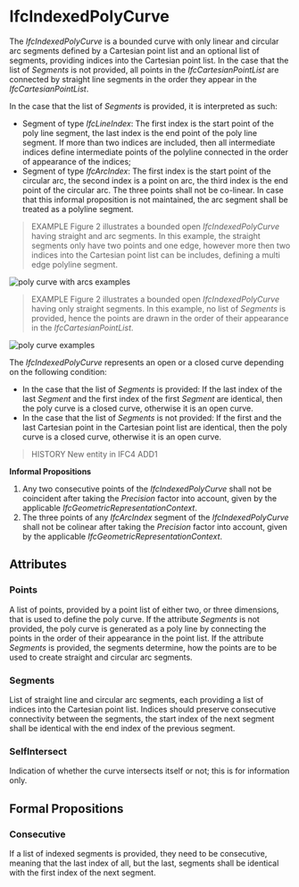 # IfcIndexedPolyCurve

The _IfcIndexedPolyCurve_ is a bounded curve with only linear and circular arc segments defined by a Cartesian point list and an optional list of segments, providing indices into the Cartesian point list. In the case that the list of _Segments_ is not provided, all points in the _IfcCartesianPointList_ are connected by straight line segments in the order they appear in the _IfcCartesianPointList_.

In the case that the list of _Segments_ is provided, it is interpreted as such:

* Segment of type _IfcLineIndex_: The first index is the start point of the poly line segment, the last index is the end point of the poly line segment. If more than two indices are included, then all intermediate indices define intermediate points of the polyline connected in the order of appearance of the indices;
* Segment of type _IfcArcIndex_: The first index is the start point of the circular arc, the second index is a point on arc, the third index is the end point of the circular arc. The three points shall not be co-linear. In case that this informal proposition is not maintained, the arc segment shall be treated as a polyline segment.

> EXAMPLE  Figure 2 illustrates a bounded open _IfcIndexedPolyCurve_ having straight and arc segments. In this example, the straight segments only have two points and one edge, however more then two indices into the Cartesian point list can be includes, defining a multi edge polyline segment.

![poly curve with arcs examples](../../../../figures/ifcindexedpolycurve-fig1.png "Figure 2 &mdash; Bounded open _IfcIndexedPolyCurve_ with straight and arc segments")

> EXAMPLE  Figure 2 illustrates a bounded open _IfcIndexedPolyCurve_ having only straight segments. In this example, no list of _Segments_ is provided, hence the points are drawn in the order of their appearance in the _IfcCartesianPointList_.

![poly curve examples](../../../../figures/ifcindexedpolycurve-fig2.png "Figure 2 &mdash; Bounded open _IfcIndexedPolyCurve_ with only straight segments")

The _IfcIndexedPolyCurve_ represents an open or a closed curve depending on the following condition:

* In the case that the list of _Segments_ is provided: If the last index of the last _Segment_ and the first index of the first _Segment_ are identical, then the poly curve is a closed curve, otherwise it is an open curve.
* In the case that the list of _Segments_ is not provided: If the first and the last Cartesian point in the Cartesian point list are identical, then the poly curve is a closed curve, otherwise it is an open curve.

> HISTORY  New entity in IFC4 ADD1

**Informal Propositions**

1. Any two consecutive points of the _IfcIndexedPolyCurve_ shall not be coincident after taking the _Precision_ factor into account, given by the applicable _IfcGeometricRepresentationContext_.
2. The three points of any _IfcArcIndex_ segment of the _IfcIndexedPolyCurve_ shall not be colinear after taking the _Precision_ factor into account, given by the applicable _IfcGeometricRepresentationContext_.

## Attributes

### Points
A list of points, provided by a point list of either two, or three dimensions, that is used to define the poly curve. If the attribute _Segments_ is not provided, the poly curve is generated as a poly line by connecting the points in the order of their appearance in the point list. If the attribute _Segments_ is provided, the segments determine, how the points are to be used to create straight and circular arc segments.

### Segments
List of straight line and circular arc segments, each providing a list of indices into the Cartesian point list. Indices should preserve consecutive connectivity between the segments, the start index of the next segment shall be identical with the end index of the previous segment.

### SelfIntersect
Indication of whether the curve intersects itself or not; this is for information only.

## Formal Propositions

### Consecutive
If a list of indexed segments is provided, they need to be consecutive, meaning that the last index of all, but the last, segments shall be identical with the first index of the next segment.
